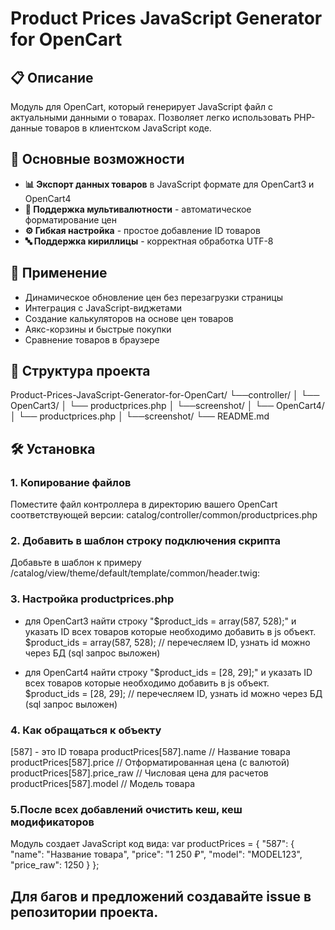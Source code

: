 # Product Prices JavaScript Generator for OpenCart

## 📋 Описание

Модуль для OpenCart, который генерирует JavaScript файл с актуальными данными о товарах. Позволяет легко использовать PHP-данные товаров в клиентском JavaScript коде.

## 🚀 Основные возможности

- **📊 Экспорт данных товаров** в JavaScript формате  для OpenCart3 и OpenCart4
- **💱 Поддержка мультивалютности** - автоматическое форматирование цен
- **⚙️ Гибкая настройка** - простое добавление ID товаров
- **🔤 Поддержка кириллицы** - корректная обработка UTF-8

## 🎯 Применение

- Динамическое обновление цен без перезагрузки страницы
- Интеграция с JavaScript-виджетами
- Создание калькуляторов на основе цен товаров
- Аякс-корзины и быстрые покупки
- Сравнение товаров в браузере

## 📁 Структура проекта
Product-Prices-JavaScript-Generator-for-OpenCart/
└──controller/
│      └── OpenCart3/
│              └── productprices.php
│               └──screenshot/
│      └── OpenCart4/
│              └── productprices.php
│              └──screenshot/
└── README.md

## 🛠 Установка

### 1. Копирование файлов
Поместите файл контроллера в директорию вашего OpenCart соответствующей версии:
catalog/controller/common/productprices.php

### 2. Добавить в шаблон строку подключения скрипта
Добавьте в шаблон к примеру /catalog/view/theme/default/template/common/header.twig:
<script src="index.php?route=common/productprices"></script>

### 3. Настройка productprices.php
- для OpenCart3 найти строку "$product_ids = array(587, 528);" и указать ID всех товаров которые необходимо добавить в js объект. 
$product_ids = array(587, 528); // перечесляем ID, узнать id можно через БД (sql запрос выложен)

- для OpenCart4 найти строку "$product_ids = [28, 29];" и указать ID всех товаров которые необходимо добавить в js объект. 
$product_ids = [28, 29]; // перечесляем ID, узнать id можно через БД (sql запрос выложен)

### 4. Как обращаться к объекту
[587] - это ID товара
productPrices[587].name      // Название товара
productPrices[587].price     // Отформатированная цена (с валютой)
productPrices[587].price_raw // Числовая цена для расчетов
productPrices[587].model     // Модель товара

### 5.После всех добавлений очистить кеш, кеш модификаторов
Модуль создает JavaScript код вида:
var productPrices = {
    "587": {
        "name": "Название товара",
        "price": "1 250 ₽",
        "model": "MODEL123",
        "price_raw": 1250
    }
};

## Для багов и предложений создавайте issue в репозитории проекта.
